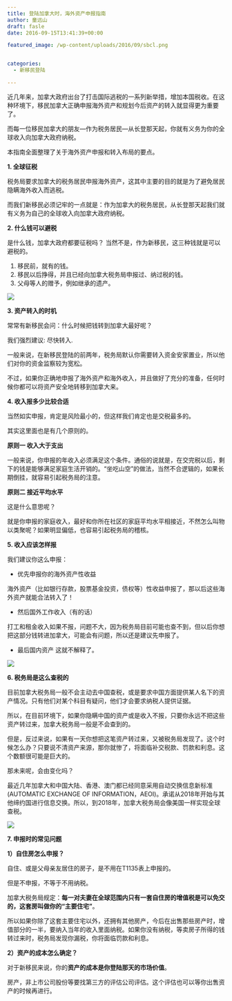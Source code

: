 ```yaml
---
title: 登陆加拿大时，海外资产申报指南
author: 童远山
draft: fasle
date: 2016-09-15T13:41:39+00:00

featured_image: /wp-content/uploads/2016/09/sbcl.png


categories:
  - 新移民登陆

---
```

<p class="p1">
  近几年来，加拿大政府出台了打击国际逃税的一系列新举措，增加本国税收。在这种环境下，移民加拿大正确申报海外资产和规划今后资产的转入就显得更为重要了。
</p>

<p class="p2">
  <span class="s1">而每一位移民加拿大的朋友—作为税务居民—从长登那天起，你就有义务为你的全球收入向加拿大政府纳税。</span>
</p>

<p class="p2">
  <span class="s1">本指南全面整理了关于海外资产申报和转入布局的要点。</span>
</p>

<p class="p3">
  <span class="s1"><strong>1. 全球征税</strong></span>
</p>

<p class="p2">
  <span class="s1">税务局要求加拿大的税务居民申报海外资产，这其中主要的目的就是为了避免居民隐瞒海外收入而逃税。</span>
</p>

<p class="p2">
  <span class="s1">而我们新移民必须记牢的一点就是：作为加拿大的税务居民，从长登那天起我们就有义务为自己的全球收入向加拿大政府纳税。</span>
</p>

<p class="p3">
  <span class="s1"><strong>2. 什么钱可以避税</strong></span>
</p>

<p class="p2">
  <span class="s1">是什么钱，加拿大政府都要征税吗？ 当然不是，作为新移民，这三种钱就是可以避税的。</span>
</p>

<ol class="ol1 list-paddingleft-2">
  <li>
    <span class="s1">移民前，就有的钱。</span>
  </li>
  <li>
    <span class="s1">移民以后挣得，并且已经向加拿大税务局申报过、纳过税的钱。</span>
  </li>
  <li>
    <span class="s1">父母等人的赠予，例如继承的遗产。</span>
  </li>
</ol>

<p class="p3">
  <span class="s1"><strong><img decoding="async" src="https://mmbiz.qlogo.cn/mmbiz/onL12esDtA9eJK3NlyMds5Den7IicLBhoem0PZJps0M7OpTsPCicDDVXp4FRsr3cO85COLOyqaQ2CXQsjBpsvo5A/0?wx_fmt=png" data-s="300,640" data-type="png" data-ratio="0.4642857142857143" data-w="700" /><br /> </strong></span>
</p>

<p class="p3">
  <span class="s1"><strong>3. 资产转入的时机</strong></span>
</p>

<p class="p2">
  <span class="s1">常常有新移民会问：什么时候把钱转到加拿大最好呢？</span>
</p>

<p class="p2">
  <span class="s1">我们强烈建议: 尽快转入.</span>
</p>

<p class="p2">
  <span class="s1">一般来说，在新移民登陆的前两年，税务局默认你需要转入资金安家置业，所以他们对你的资金监察较为宽松。</span>
</p>

<p class="p2">
  <span class="s1">不过，如果你正确地申报了海外资产和海外收入，并且做好了充分的准备，任何时候你都可以将资产安全地转移到加拿大来。</span>
</p>

<p class="p3">
  <span class="s1"><strong>4. 收入报多少比较合适</strong></span>
</p>

<p class="p2">
  <span class="s1">当然如实申报，肯定是风险最小的，但这样我们肯定也是交税最多的。</span>
</p>

<p class="p2">
  <span class="s1">其实这里面也是有几个原则的。</span>
</p>

<p class="p2">
  <span class="s1"><strong>原则一 收入大于支出</strong></span>
</p>

<p class="p2">
  <span class="s1">一般来说，你申报的年收入必须满足这个条件。通俗的说就是，在交完税以后，剩下的钱是能够满足家庭生活开销的。“坐吃山空”的做法，当然不合逻辑的，如果长期倒挂，就容易引起税务局的注意。</span>
</p>

<p class="p2">
  <span class="s1"><strong>原则二 接近平均水平</strong></span>
</p>

<p class="p2">
  <span class="s1">这是什么意思呢？</span>
</p>

<p class="p2">
  <span class="s1">就是你申报的家庭收入，最好和你所在社区的家庭平均水平相接近，不然怎么叫物以类聚呢？如果明显偏低，也容易引起税务局的稽核。</span>
</p>

<p class="p3">
  <span class="s1"><strong>5. 收入应该怎样报</strong></span>
</p>

<p class="p2">
  <span class="s1">我们建议你这么申报：</span>
</p>

<ul class="ul1 list-paddingleft-2">
  <li>
    <span class="s1">优先申报你的海外资产性收益</span>
  </li>
</ul>

<p class="p2">
  <span class="s1">海外资产（比如银行存款，股票基金投资，债权等）性收益申报了，那以后这些海外资产就能合法转入了！</span>
</p>

<ul class="ul1 list-paddingleft-2">
  <li>
    <span class="s1">然后国外工作收入（有的话）</span>
  </li>
</ul>

<p class="p2">
  <span class="s1">打工和租金收入如果不报，问题不大，因为税务局目前可能也查不到，但以后你想把这部分钱转进加拿大，可能会有问题，所以还是建议先申报了。</span>
</p>

<ul class="ul1 list-paddingleft-2">
  <li>
    <span class="s1">最后国内资产 这就不解释了。</span>
  </li>
</ul>

<p class="p3">
  <span class="s1"><strong><img decoding="async" src="https://mmbiz.qlogo.cn/mmbiz/onL12esDtAic9gEJsQ5nqv0Igjqmtxa0e4rh9zlXlVHnwiaYPauXYmMTU5NCxbYon2RJrmODFEmgr81CRVlcn1SA/0?wx_fmt=jpeg" data-s="300,640" data-type="jpeg" data-ratio="0.5365853658536586" data-w="697" /><br /> </strong></span>
</p>

<p class="p3">
  <span class="s1"><strong>6. 税务局是这么查税的</strong></span>
</p>

<p class="p2">
  <span class="s1">目前加拿大税务局一般不会主动去中国查税，或是要求中国方面提供某人名下的资产情况。只有他们对某个科目有疑问，他们才会要求纳税人提供证据。</span>
</p>

<p class="p2">
  <span class="s1">所以，在目前环境下，如果你隐瞒中国的资产或是收入不报，只要你永远不把这些资产转过来，加拿大税务局一般是不会查到的。</span>
</p>

<p class="p2">
  <span class="s1">但是，反过来说，如果有一天你想把这笔资产转过来，又被税务局发现了。这个时候怎么办？只要说不清资产来源，那你就惨了，将面临补交税款、罚款和利息。这个数额很可能是巨大的。</span>
</p>

<p class="p2">
  <span class="s1">那未来呢，会由变化吗？</span>
</p>

<p class="p2">
  <span class="s1">最近几年加拿大和中国大陆、香港、澳门都已经同意采用自动交换信息新标准(AUTOMATIC EXCHANGE OF INFORMATION，AEOI)。承诺从2018年开始与其他缔约国进行信息交换。所以，到2018年，加拿大税务局会像美国一样实现全球查税。</span>
</p>

<p class="p3">
  <span class="s1"><strong><img decoding="async" src="https://mmbiz.qlogo.cn/mmbiz/onL12esDtA84zBl5Q1iaTGUNicKXvqGPCPkr5utCOQPH2Cp6NNzvQ7VB8pib6Wpmp4Qx09TRQXfJdJNja84z6buSA/0?wx_fmt=jpeg" data-s="300,640" data-type="jpeg" data-ratio="1.584375" data-w="1280" /><br /> </strong></span>
</p>

<p class="p3">
  <span class="s1"><strong>7. 申报时的常见问题</strong></span>
</p>

<p class="p2">
  <span class="s1"><strong>1）自住房怎么申报？</strong></span>
</p>

<p class="p2">
  <span class="s1">自住、或是父母亲友居住的房子，是不用在T1135表上申报的。</span>
</p>

<p class="p2">
  <span class="s1">但是不申报，不等于不用纳税。</span>
</p>

<p class="p2">
  <span class="s1">加拿大税务局规定：<strong>每一对夫妻在全球范围内只有一套自住房的增值税是可以免交的，这套房叫做你的“主要住宅”</strong>。</span>
</p>

<p class="p2">
  <span class="s1">所以如果你除了这套主要住宅以外，还拥有其他房产，今后在出售那些房产时，增值部分的一半，要纳入当年的收入里面纳税。如果你没有纳税，等卖房子所得的钱转过来时，税务局发现你漏税，你将面临罚款和利息。</span>
</p>

<p class="p2">
  <span class="s1"><strong>2）资产的成本怎么确定？</strong></span>
</p>

<p class="p2">
  <span class="s1">对于新移民来说，你的<strong>资产的成本是你登陆那天的市场价值</strong>。</span>
</p>

<p class="p2">
  <span class="s1">房产，非上市公司股份等要找第三方的评估公司评估。这个评估也可以等你出售资产的时候再进行。</span>
</p>